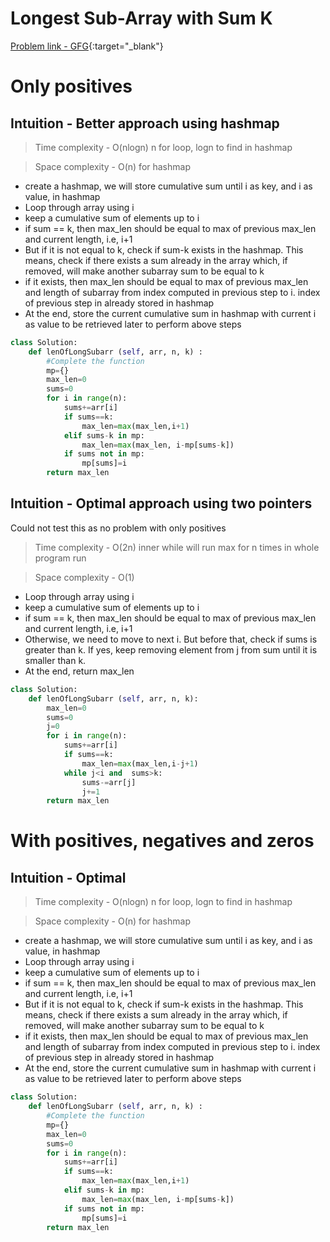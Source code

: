 # Longest Sub-Array with Sum K

[Problem link - GFG](https://www.geeksforgeeks.org/problems/longest-sub-array-with-sum-k0809/1){:target="_blank"}


# Only positives

## Intuition - Better approach using hashmap

> Time complexity - O(nlogn) n for loop, logn to find in hashmap

> Space complexity - O(n) for hashmap

- create a hashmap, we will store cumulative sum until i as key, and i as value, in hashmap
- Loop through array using i
- keep a cumulative sum of elements up to i
- if sum == k, then max_len should be equal to max of previous max_len and current length, i.e, i+1
- But if it is not equal to k, check if sum-k exists in the hashmap. This means, check if there exists a sum already in the array which, if removed, will make another subarray sum to be equal to k
- if it exists, then max_len should be equal to max of previous max_len and length of subarray from index computed in previous step to i. index of previous step in already stored in hashmap
- At the end, store the current cumulative sum in hashmap with current i as value to be retrieved later to perform above steps

```py
class Solution:
    def lenOfLongSubarr (self, arr, n, k) : 
        #Complete the function
        mp={}
        max_len=0
        sums=0
        for i in range(n):
            sums+=arr[i]
            if sums==k:
                max_len=max(max_len,i+1)
            elif sums-k in mp:
                max_len=max(max_len, i-mp[sums-k])
            if sums not in mp:
                mp[sums]=i
        return max_len
```

## Intuition - Optimal approach using two pointers

Could not test this as no problem with only positives

> Time complexity - O(2n) inner while will run max for n times in whole program run

> Space complexity - O(1)

- Loop through array using i
- keep a cumulative sum of elements up to i
- if sum == k, then max_len should be equal to max of previous max_len and current length, i.e, i+1
- Otherwise, we need to move to next i. But before that, check if sums is greater than k. If yes, keep removing element from j from sum until it is smaller than k.
- At the end, return max_len

```py
class Solution:
    def lenOfLongSubarr (self, arr, n, k):
        max_len=0
        sums=0
        j=0
        for i in range(n):
            sums+=arr[i]
            if sums==k:
                max_len=max(max_len,i-j+1)
            while j<i and  sums>k:
                sums-=arr[j]
                j+=1
        return max_len
```

# With positives, negatives and zeros

## Intuition - Optimal

> Time complexity - O(nlogn) n for loop, logn to find in hashmap

> Space complexity - O(n) for hashmap

- create a hashmap, we will store cumulative sum until i as key, and i as value, in hashmap
- Loop through array using i
- keep a cumulative sum of elements up to i
- if sum == k, then max_len should be equal to max of previous max_len and current length, i.e, i+1
- But if it is not equal to k, check if sum-k exists in the hashmap. This means, check if there exists a sum already in the array which, if removed, will make another subarray sum to be equal to k
- if it exists, then max_len should be equal to max of previous max_len and length of subarray from index computed in previous step to i. index of previous step in already stored in hashmap
- At the end, store the current cumulative sum in hashmap with current i as value to be retrieved later to perform above steps

```py
class Solution:
    def lenOfLongSubarr (self, arr, n, k) : 
        #Complete the function
        mp={}
        max_len=0
        sums=0
        for i in range(n):
            sums+=arr[i]
            if sums==k:
                max_len=max(max_len,i+1)
            elif sums-k in mp:
                max_len=max(max_len, i-mp[sums-k])
            if sums not in mp:
                mp[sums]=i
        return max_len
```